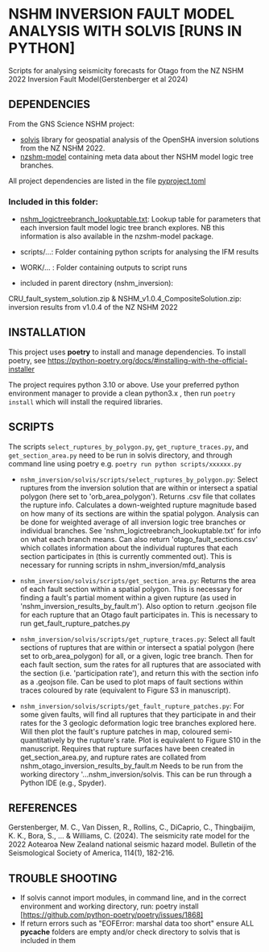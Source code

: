# NSHM INVERSION FAULT MODEL ANALYSIS WITH SOLVIS [RUNS IN PYTHON]

Scripts for analysing seismicity forecasts for Otago from the NZ NSHM 2022 Inversion Fault Model(Gerstenberger et al 2024)

## DEPENDENCIES ##

From the GNS Science NSHM project:

 - [solvis](https://github.com/GNS-Science/solvis/) library for geospatial analysis of the OpenSHA inversion solutions from the NZ NSHM 2022.
 - [nzshm-model](https://github.com/GNS-Science/nzshm-model) containing meta data about ther NSHM model logic tree branches.

All project dependencies are listed in the file [pyproject.toml](pyproject.toml)

### Included in this folder:

 - [nshm_logictreebranch_lookuptable.txt](nshm_logictreebranch_lookuptable.txt): Lookup table for parameters that each inversion fault model logic tree branch explores. NB this information is also available in the nzshm-model package.

 - scripts/...: Folder containing python scripts for analysing the IFM results

 - WORK/... : Folder containing outputs to script runs

- included in parent directory (nshm_inversion):

CRU_fault_system_solution.zip & NSHM_v1.0.4_CompositeSolution.zip: inversion results from v1.0.4 of the NZ NSHM 2022


## INSTALLATION

This project uses **poetry** to install and manage dependencies. To install poetry, see https://python-poetry.org/docs/#installing-with-the-official-installer

The project requires python 3.10 or above. Use your preferred python environment manager to provide a clean python3.x , then run `poetry install` which will install the required libraries.

## SCRIPTS

The scripts `select_ruptures_by_polygon.py`, `get_rupture_traces.py`, and `get_section_area.py` need to be run in solvis directory, and through command line using poetry e.g.
`poetry run python scripts/xxxxxx.py`

- `nshm_inversion/solvis/scripts/select_ruptures_by_polygon.py`: Select ruptures from the inversion solution that are within or intersect a spatial polygon (here set to 'orb_area_polygon'). Returns .csv file that collates the rupture info. Calculates a down-weighted rupture magnitude based on how many of its sections are within the spatial polygon. Analysis can be done for weighted average of all inversion logic tree branches or individual branches. See 'nshm_logictreebranch_lookuptable.txt' for info on what each branch means. Can also return 'otago_fault_sections.csv' which collates information about the individual ruptures that each section participates in (this is currently commented out). This is necessary for running scripts in nshm_inversion/mfd_analysis

- `nshm_inversion/solvis/scripts/get_section_area.py`: Returns the area of each fault section within a spatial polygon. This is necessary for finding a fault's partial moment within a given rupture (as used in 'nshm_inversion_results_by_fault.m'). Also option to return .geojson file for each rupture that an Otago fault participates in. This is necessary to run get_fault_rupture_patches.py

- `nshm_inversion/solvis/scripts/get_rupture_traces.py`: Select all fault sections of ruptures that are within or intersect a spatial polygon (here set to orb_area_polygon) for all, or a given, logic tree branch. Then for each fault section, sum the rates for all ruptures that are associated with the section (i.e. 'participation rate'), and return this with the section info as a .geojson file. Can be used to plot maps of fault sections within traces coloured by rate (equivalent to Figure S3 in manuscript).

- `nshm_inversion/solvis/scripts/get_fault_rupture_patches.py`: For some given faults, will find all ruptures that they participate in and their rates for the 3 geologic deformation logic tree branches explored here. Will then plot the fault's rupture patches in map, coloured semi-quantitatively by the rupture's rate. Plot is equivalent to Figure S10 in the manuscript. Requires that rupture surfaces have been created in get_section_area.py, and rupture rates are collated from nshm_otago_inversion_results_by_fault.m Needs to be run from the working directory '...nshm_inversion/solvis. This can be run through a Python IDE (e.g., Spyder).

## REFERENCES

Gerstenberger, M. C., Van Dissen, R., Rollins, C., DiCaprio, C., Thingbaijim, K. K., Bora, S., ... & Williams, C. (2024). The seismicity rate model for the 2022 Aotearoa New Zealand national seismic hazard model. Bulletin of the Seismological Society of America, 114(1), 182-216.

## TROUBLE SHOOTING

- If solvis cannot import modules, in command line, and in the correct environment and working directory, run: poetry install [https://github.com/python-poetry/poetry/issues/1868]
- If return errors such as "EOFError: marshal data too short" ensure ALL __pycache__ folders are empty and/or check directory to solvis that is included in them
